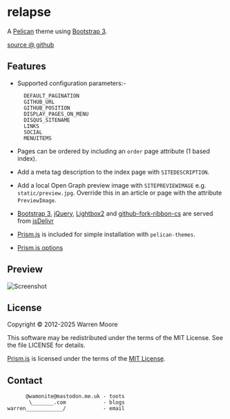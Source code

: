 # relapse

A [Pelican](https://getpelican.com) theme using [Bootstrap 3](https://getbootstrap.com/docs/3.4/).

[source @ github](https://github.com/wamonite/relapse)

## Features

* Supported configuration parameters:-

        DEFAULT_PAGINATION
        GITHUB_URL
        GITHUB_POSITION
        DISPLAY_PAGES_ON_MENU
        DISQUS_SITENAME
        LINKS
        SOCIAL
        MENUITEMS

* Pages can be ordered by including an ``order`` page attribute (1 based index).
* Add a meta tag description to the index page with ``SITEDESCRIPTION``.
* Add a local Open Graph preview image with `SITEPREVIEWIMAGE` e.g. `static/preview.jpg`. Override this in an article or page with the attribute `PreviewImage`.
* [Bootstrap 3](https://getbootstrap.com/docs/3.4/), [jQuery](https://jquery.com/), [Lightbox2](http://lokeshdhakar.com/projects/lightbox2/) and [github-fork-ribbon-cs](https://simonwhitaker.github.io/github-fork-ribbon-css/) are served from [jsDelivr](https://www.jsdelivr.com)
* [Prism.js](http://prismjs.com/) is included for simple installation with ``pelican-themes``.
* [Prism.js options](http://prismjs.com/download.html?themes=prism&languages=markup+css+clike+javascript+bash+c+cpp+ruby+docker+git+http+json+lua+makefile+markdown+nginx+processing+python+rest+sql+vim+yaml&plugins=line-numbers+file-highlight+toolbar+show-language)

## Preview

![Screenshot](https://raw.github.com/wamonite/relapse/master/preview.png)

## License

Copyright © 2012-2025 Warren Moore

This software may be redistributed under the terms of the MIT License.
See the file LICENSE for details.

[Prism.js](http://prismjs.com/) is licensed under the terms of the [MIT License](https://github.com/PrismJS/prism/blob/master/LICENSE).

## Contact

          @wamonite@mastodon.me.uk - toots
           \_______.com            - blogs
    warren____________/            - email
